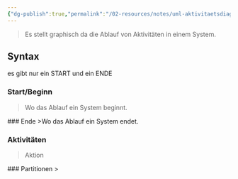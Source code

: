 ```yaml
---
{"dg-publish":true,"permalink":"/02-resources/notes/uml-aktivitaetsdiagramm/","tags":["ausbildung/gfn/ap1/vorbereitung","uml/aktivitätsdiagramm"],"noteIcon":"","updated":"2025-09-27T01:32:44.000+02:00"}
---
```


>Es stellt graphisch da die Ablauf von Aktivitäten in einem System.

## Syntax
<style> .container {font-family: sans-serif; text-align: center;} .button-wrapper button {z-index: 1;height: 40px; width: 100px; margin: 10px;padding: 5px;} .excalidraw .App-menu_top .buttonList { display: flex;} .excalidraw-wrapper { height: 800px; margin: 50px; position: relative;} :root[dir="ltr"] .excalidraw .layer-ui__wrapper .zen-mode-transition.App-menu_bottom--transition-left {transform: none;} </style><script src="https://cdn.jsdelivr.net/npm/react@17/umd/react.production.min.js"></script><script src="https://cdn.jsdelivr.net/npm/react-dom@17/umd/react-dom.production.min.js"></script><script type="text/javascript" src="https://cdn.jsdelivr.net/npm/@excalidraw/excalidraw@0/dist/excalidraw.production.min.js"></script><div id="UML-Aktivitätsdiagramm_2025-03-22_1713.22.excalidraw.md1"></div><script>(function(){const InitialData={"type":"excalidraw","version":2,"source":"https://github.com/zsviczian/obsidian-excalidraw-plugin/releases/tag/2.9.1","elements":[{"id":"3iENoQKGLQNM1-GBzYmSP","type":"ellipse","x":-178.75,"y":-301.203125,"width":54,"height":51,"angle":0,"strokeColor":"#1e1e1e","backgroundColor":"#ffffff","fillStyle":"solid","strokeWidth":2,"strokeStyle":"solid","roughness":1,"opacity":100,"groupIds":[],"frameId":null,"index":"a0","roundness":{"type":2},"seed":686507450,"version":143,"versionNonce":1731495846,"isDeleted":false,"boundElements":[{"id":"BrJNTI6tLhEtr_OkUxWnZ","type":"arrow"}],"updated":1742660204745,"link":null,"locked":false},{"id":"Hj7zNWRNHPwEwaGeLH-UV","type":"rectangle","x":-236.75,"y":-187.203125,"width":171,"height":84,"angle":0,"strokeColor":"#1e1e1e","backgroundColor":"#ffffff","fillStyle":"solid","strokeWidth":2,"strokeStyle":"solid","roughness":1,"opacity":100,"groupIds":[],"frameId":null,"index":"a1","roundness":{"type":3},"seed":374800186,"version":40,"versionNonce":1281435898,"isDeleted":false,"boundElements":[{"type":"text","id":"wGo91gBs"},{"id":"BrJNTI6tLhEtr_OkUxWnZ","type":"arrow"},{"id":"HhnWDxTts4WBYC6G_tc0Y","type":"arrow"}],"updated":1742660207455,"link":null,"locked":false},{"id":"wGo91gBs","type":"text","x":-198.8299560546875,"y":-157.703125,"width":95.159912109375,"height":25,"angle":0,"strokeColor":"#1e1e1e","backgroundColor":"#ffffff","fillStyle":"solid","strokeWidth":2,"strokeStyle":"solid","roughness":1,"opacity":100,"groupIds":[],"frameId":null,"index":"a2","roundness":null,"seed":1005493990,"version":22,"versionNonce":1056190822,"isDeleted":false,"boundElements":null,"updated":1742660183195,"link":null,"locked":false,"text":"stehe auf","rawText":"stehe auf","fontSize":20,"fontFamily":5,"textAlign":"center","verticalAlign":"middle","containerId":"Hj7zNWRNHPwEwaGeLH-UV","originalText":"stehe auf","autoResize":true,"lineHeight":1.25},{"id":"3aP0ElbXA7R2SqA2f79RV","type":"rectangle","x":-241.75,"y":-35.203125,"width":199,"height":72,"angle":0,"strokeColor":"#1e1e1e","backgroundColor":"#ffffff","fillStyle":"solid","strokeWidth":2,"strokeStyle":"solid","roughness":1,"opacity":100,"groupIds":[],"frameId":null,"index":"a4","roundness":{"type":3},"seed":2122769210,"version":99,"versionNonce":1771563430,"isDeleted":false,"boundElements":[{"type":"text","id":"VWqDHoSp"},{"id":"HhnWDxTts4WBYC6G_tc0Y","type":"arrow"},{"id":"IiudlaydeoLTcvdi2seQp","type":"arrow"}],"updated":1742660211203,"link":null,"locked":false},{"id":"VWqDHoSp","type":"text","x":-223.2299346923828,"y":-11.703125,"width":161.95986938476562,"height":25,"angle":0,"strokeColor":"#1e1e1e","backgroundColor":"#ffffff","fillStyle":"solid","strokeWidth":2,"strokeStyle":"solid","roughness":1,"opacity":100,"groupIds":[],"frameId":null,"index":"a5","roundness":null,"seed":876627046,"version":46,"versionNonce":1674221350,"isDeleted":false,"boundElements":null,"updated":1742660184646,"link":null,"locked":false,"text":"Putze die Zähne","rawText":"Putze die Zähne","fontSize":20,"fontFamily":5,"textAlign":"center","verticalAlign":"middle","containerId":"3aP0ElbXA7R2SqA2f79RV","originalText":"Putze die Zähne","autoResize":true,"lineHeight":1.25},{"id":"haCAtkK8_OaKsTD7gKTmS","type":"rectangle","x":-218.75,"y":91.796875,"width":153,"height":45,"angle":0,"strokeColor":"#1e1e1e","backgroundColor":"#ffffff","fillStyle":"solid","strokeWidth":2,"strokeStyle":"solid","roughness":1,"opacity":100,"groupIds":[],"frameId":null,"index":"a7","roundness":{"type":3},"seed":1307864102,"version":76,"versionNonce":1703920634,"isDeleted":false,"boundElements":[{"type":"text","id":"STnpMj9v"},{"id":"IiudlaydeoLTcvdi2seQp","type":"arrow"},{"id":"phveqSlA9eatyshD7Zu9I","type":"arrow"}],"updated":1742660843190,"link":null,"locked":false},{"id":"STnpMj9v","type":"text","x":-177.03997039794922,"y":101.796875,"width":69.57994079589844,"height":25,"angle":0,"strokeColor":"#1e1e1e","backgroundColor":"#ffffff","fillStyle":"solid","strokeWidth":2,"strokeStyle":"solid","roughness":1,"opacity":100,"groupIds":[],"frameId":null,"index":"a8","roundness":null,"seed":955753082,"version":37,"versionNonce":728228646,"isDeleted":false,"boundElements":null,"updated":1742660230765,"link":null,"locked":false,"text":"Dusche","rawText":"Dusche","fontSize":20,"fontFamily":5,"textAlign":"center","verticalAlign":"middle","containerId":"haCAtkK8_OaKsTD7gKTmS","originalText":"Dusche","autoResize":true,"lineHeight":1.25},{"id":"y8lxcOmjqVqthO69NN73V","type":"rectangle","x":160.25,"y":465.796875,"width":152,"height":60,"angle":0,"strokeColor":"#1e1e1e","backgroundColor":"#ffffff","fillStyle":"solid","strokeWidth":2,"strokeStyle":"solid","roughness":1,"opacity":100,"groupIds":[],"frameId":null,"index":"a9","roundness":{"type":3},"seed":1696114618,"version":176,"versionNonce":539839206,"isDeleted":false,"boundElements":[{"type":"text","id":"fA76tCAo"},{"id":"BaTbOc13cujWgUsOkm7rr","type":"arrow"},{"id":"SgdtiZol-m5QdVMp4fR8E","type":"arrow"}],"updated":1742660891537,"link":null,"locked":false},{"id":"fA76tCAo","type":"text","x":191.2400360107422,"y":470.796875,"width":90.01992797851562,"height":50,"angle":0,"strokeColor":"#1e1e1e","backgroundColor":"#ffffff","fillStyle":"solid","strokeWidth":2,"strokeStyle":"solid","roughness":1,"opacity":100,"groupIds":[],"frameId":null,"index":"aA","roundness":null,"seed":582234150,"version":159,"versionNonce":1682130938,"isDeleted":false,"boundElements":null,"updated":1742660449895,"link":null,"locked":false,"text":"fahre zur\nArbeit","rawText":"fahre zur Arbeit","fontSize":20,"fontFamily":5,"textAlign":"center","verticalAlign":"middle","containerId":"y8lxcOmjqVqthO69NN73V","originalText":"fahre zur Arbeit","autoResize":true,"lineHeight":1.25},{"id":"J2KnhtIJr5oA2_iKIeEJ5","type":"rectangle","x":175.25,"y":576.796875,"width":120,"height":50,"angle":0,"strokeColor":"#1e1e1e","backgroundColor":"#ffffff","fillStyle":"solid","strokeWidth":2,"strokeStyle":"solid","roughness":1,"opacity":100,"groupIds":[],"frameId":null,"index":"aB","roundness":{"type":3},"seed":262456998,"version":189,"versionNonce":1787265018,"isDeleted":false,"boundElements":[{"type":"text","id":"udx4meAm"},{"id":"SgdtiZol-m5QdVMp4fR8E","type":"arrow"},{"id":"U2oV6PWFn3FlVWkJBCEEK","type":"arrow"}],"updated":1742660897402,"link":null,"locked":false},{"id":"udx4meAm","type":"text","x":200.11003875732422,"y":589.296875,"width":70.27992248535156,"height":25,"angle":0,"strokeColor":"#1e1e1e","backgroundColor":"#ffffff","fillStyle":"solid","strokeWidth":2,"strokeStyle":"solid","roughness":1,"opacity":100,"groupIds":[],"frameId":null,"index":"aC","roundness":null,"seed":40108070,"version":153,"versionNonce":100933178,"isDeleted":false,"boundElements":null,"updated":1742660451345,"link":null,"locked":false,"text":"Arbeite","rawText":"Arbeite","fontSize":20,"fontFamily":5,"textAlign":"center","verticalAlign":"middle","containerId":"J2KnhtIJr5oA2_iKIeEJ5","originalText":"Arbeite","autoResize":true,"lineHeight":1.25},{"id":"eDcEXUJx7n7t1HE0ozbC4","type":"ellipse","x":-145.75,"y":857.296875,"width":29,"height":30,"angle":0,"strokeColor":"#1e1e1e","backgroundColor":"#ffffff","fillStyle":"solid","strokeWidth":2,"strokeStyle":"solid","roughness":1,"opacity":100,"groupIds":[],"frameId":null,"index":"aD","roundness":{"type":2},"seed":915570874,"version":453,"versionNonce":1779386746,"isDeleted":false,"boundElements":[{"id":"U2oV6PWFn3FlVWkJBCEEK","type":"arrow"}],"updated":1742660897404,"link":null,"locked":false},{"id":"_9nlrWDGHdJHnbxditaAp","type":"ellipse","x":-157.75,"y":847.296875,"width":54,"height":51,"angle":0,"strokeColor":"#1e1e1e","backgroundColor":"transparent","fillStyle":"solid","strokeWidth":2,"strokeStyle":"solid","roughness":1,"opacity":100,"groupIds":[],"frameId":null,"index":"aE","roundness":{"type":2},"seed":326587322,"version":367,"versionNonce":1914801894,"isDeleted":false,"boundElements":[{"id":"xQdSiNHpm3gnE3lSrfQoV","type":"arrow"}],"updated":1742660903683,"link":null,"locked":false},{"id":"BrJNTI6tLhEtr_OkUxWnZ","type":"arrow","x":-149.75,"y":-245.203125,"width":1,"height":59,"angle":0,"strokeColor":"#1e1e1e","backgroundColor":"transparent","fillStyle":"solid","strokeWidth":2,"strokeStyle":"solid","roughness":1,"opacity":100,"groupIds":[],"frameId":null,"index":"aF","roundness":{"type":2},"seed":712912614,"version":29,"versionNonce":1271964390,"isDeleted":false,"boundElements":null,"updated":1742660204747,"link":null,"locked":false,"points":[[0,0],[1,59]],"lastCommittedPoint":null,"startBinding":{"elementId":"3iENoQKGLQNM1-GBzYmSP","focus":-0.05406240345999251,"gap":5.059497384467858},"endBinding":{"elementId":"Hj7zNWRNHPwEwaGeLH-UV","focus":0.03705888135260039,"gap":1},"startArrowhead":null,"endArrowhead":"arrow","elbowed":false},{"id":"HhnWDxTts4WBYC6G_tc0Y","type":"arrow","x":-145.75,"y":-97.203125,"width":2,"height":55,"angle":0,"strokeColor":"#1e1e1e","backgroundColor":"transparent","fillStyle":"solid","strokeWidth":2,"strokeStyle":"solid","roughness":1,"opacity":100,"groupIds":[],"frameId":null,"index":"aG","roundness":{"type":2},"seed":179048442,"version":23,"versionNonce":386267578,"isDeleted":false,"boundElements":null,"updated":1742660207456,"link":null,"locked":false,"points":[[0,0],[2,55]],"lastCommittedPoint":null,"startBinding":{"elementId":"Hj7zNWRNHPwEwaGeLH-UV","focus":-0.04314217068839416,"gap":6},"endBinding":{"elementId":"3aP0ElbXA7R2SqA2f79RV","focus":0.0006312561998377233,"gap":7},"startArrowhead":null,"endArrowhead":"arrow","elbowed":false},{"id":"IiudlaydeoLTcvdi2seQp","type":"arrow","x":-142.96770608100542,"y":38.23882854818648,"width":4.4516854082488635,"height":52.30730354692394,"angle":0,"strokeColor":"#1e1e1e","backgroundColor":"transparent","fillStyle":"solid","strokeWidth":2,"strokeStyle":"solid","roughness":1,"opacity":100,"groupIds":[],"frameId":null,"index":"aH","roundness":{"type":2},"seed":1977816422,"version":42,"versionNonce":1201042170,"isDeleted":false,"boundElements":null,"updated":1742660230770,"link":null,"locked":false,"points":[[0,0],[4.4516854082488635,52.30730354692394]],"lastCommittedPoint":null,"startBinding":{"elementId":"3aP0ElbXA7R2SqA2f79RV","focus":0.038066590602634606,"gap":4},"endBinding":{"elementId":"haCAtkK8_OaKsTD7gKTmS","focus":0.07339574006240676,"gap":4},"startArrowhead":null,"endArrowhead":"arrow","elbowed":false},{"id":"tk9vhhFTJmpPUbqgyHxml","type":"diamond","x":-267.75,"y":212.796875,"width":255,"height":186,"angle":0,"strokeColor":"#1e1e1e","backgroundColor":"transparent","fillStyle":"solid","strokeWidth":2,"strokeStyle":"solid","roughness":1,"opacity":100,"groupIds":[],"frameId":null,"index":"aK","roundness":{"type":2},"seed":258502822,"version":528,"versionNonce":2098993530,"isDeleted":false,"boundElements":[{"type":"text","id":"8TtK5wnd"},{"id":"phveqSlA9eatyshD7Zu9I","type":"arrow"},{"id":"BaTbOc13cujWgUsOkm7rr","type":"arrow"},{"id":"U0DDhexF2z8mtoe6TrCDW","type":"arrow"}],"updated":1742660884586,"link":null,"locked":false},{"id":"8TtK5wnd","type":"text","x":-196.85919189453125,"y":264.546875,"width":113.7183837890625,"height":82.5,"angle":0,"strokeColor":"#1e1e1e","backgroundColor":"transparent","fillStyle":"solid","strokeWidth":2,"strokeStyle":"solid","roughness":1,"opacity":100,"groupIds":[],"frameId":null,"index":"aL","roundness":null,"seed":753846694,"version":445,"versionNonce":1847117754,"isDeleted":false,"boundElements":null,"updated":1742660879448,"link":null,"locked":false,"text":"Heute\nWocheende\n?","rawText":"Heute Wocheende?","fontSize":22,"fontFamily":5,"textAlign":"center","verticalAlign":"middle","containerId":"tk9vhhFTJmpPUbqgyHxml","originalText":"Heute Wocheende?","autoResize":true,"lineHeight":1.25},{"id":"V0Ut5DhYU8VnYMq-okbYQ","type":"rectangle","x":-367.75000000000006,"y":-254.20312499999997,"width":421.00000000000006,"height":435.00000000000006,"angle":0,"strokeColor":"#1e1e1e","backgroundColor":"transparent","fillStyle":"solid","strokeWidth":2,"strokeStyle":"solid","roughness":1,"opacity":100,"groupIds":[],"frameId":null,"index":"aM","roundness":{"type":3},"seed":1855493050,"version":104,"versionNonce":1517100154,"isDeleted":false,"boundElements":null,"updated":1742660458634,"link":null,"locked":false},{"id":"3XS8ayGz","type":"text","x":-353.75,"y":-244.203125,"width":149.07247924804688,"height":27.5,"angle":0,"strokeColor":"#1e1e1e","backgroundColor":"transparent","fillStyle":"solid","strokeWidth":2,"strokeStyle":"solid","roughness":1,"opacity":100,"groupIds":[],"frameId":null,"index":"aN","roundness":null,"seed":1148491686,"version":64,"versionNonce":1557016870,"isDeleted":false,"boundElements":null,"updated":1742660461335,"link":null,"locked":false,"text":"Morgenroutine","rawText":"Morgenroutine","fontSize":22,"fontFamily":5,"textAlign":"left","verticalAlign":"top","containerId":null,"originalText":"Morgenroutine","autoResize":true,"lineHeight":1.25},{"id":"HaQHIJCItxuSbbwSqtw5w","type":"rectangle","x":58.25,"y":387.796875,"width":361,"height":298,"angle":0,"strokeColor":"#1e1e1e","backgroundColor":"transparent","fillStyle":"solid","strokeWidth":2,"strokeStyle":"solid","roughness":1,"opacity":100,"groupIds":[],"frameId":null,"index":"aO","roundness":{"type":3},"seed":67491174,"version":71,"versionNonce":764740666,"isDeleted":false,"boundElements":[{"id":"BaTbOc13cujWgUsOkm7rr","type":"arrow"}],"updated":1742660868031,"link":null,"locked":false},{"id":"ftCiOKvj","type":"text","x":68.25,"y":397.796875,"width":123.64198303222656,"height":24.178141386034785,"angle":0,"strokeColor":"#1e1e1e","backgroundColor":"transparent","fillStyle":"solid","strokeWidth":2,"strokeStyle":"solid","roughness":1,"opacity":100,"groupIds":[],"frameId":null,"index":"aP","roundness":null,"seed":2072238694,"version":72,"versionNonce":1439098790,"isDeleted":false,"boundElements":null,"updated":1742660446076,"link":null,"locked":false,"text":"Arbeitroutine","rawText":"Arbeitroutine","fontSize":19.342513108827827,"fontFamily":5,"textAlign":"left","verticalAlign":"top","containerId":null,"originalText":"Arbeitroutine","autoResize":true,"lineHeight":1.25},{"id":"A6aNAbYwMDgeih0trS4GH","type":"rectangle","x":-490.75,"y":498.796875,"width":201,"height":81,"angle":0,"strokeColor":"#1e1e1e","backgroundColor":"transparent","fillStyle":"solid","strokeWidth":2,"strokeStyle":"solid","roughness":1,"opacity":100,"groupIds":[],"frameId":null,"index":"aQ","roundness":{"type":3},"seed":1635894522,"version":71,"versionNonce":1701602810,"isDeleted":false,"boundElements":[{"type":"text","id":"AUeoxTjQ"},{"id":"U0DDhexF2z8mtoe6TrCDW","type":"arrow"},{"id":"lK377OMVV7x0deQL8hVq_","type":"arrow"}],"updated":1742660900453,"link":null,"locked":false},{"id":"AUeoxTjQ","type":"text","x":-447.90120697021484,"y":525.546875,"width":115.30241394042969,"height":27.5,"angle":0,"strokeColor":"#1e1e1e","backgroundColor":"transparent","fillStyle":"solid","strokeWidth":2,"strokeStyle":"solid","roughness":1,"opacity":100,"groupIds":[],"frameId":null,"index":"aR","roundness":null,"seed":1492209210,"version":46,"versionNonce":588248806,"isDeleted":false,"boundElements":null,"updated":1742660823321,"link":null,"locked":false,"text":"Frührstuck","rawText":"Frührstuck","fontSize":22,"fontFamily":5,"textAlign":"center","verticalAlign":"middle","containerId":"A6aNAbYwMDgeih0trS4GH","originalText":"Frührstuck","autoResize":true,"lineHeight":1.25},{"id":"0GQLwLuoou8O7-MbpYtrW","type":"rectangle","x":-485.75,"y":633.796875,"width":193,"height":83,"angle":0,"strokeColor":"#1e1e1e","backgroundColor":"transparent","fillStyle":"solid","strokeWidth":2,"strokeStyle":"solid","roughness":1,"opacity":100,"groupIds":[],"frameId":null,"index":"aS","roundness":{"type":3},"seed":411647866,"version":86,"versionNonce":2009198694,"isDeleted":false,"boundElements":[{"type":"text","id":"cWgB4LEu"},{"id":"lK377OMVV7x0deQL8hVq_","type":"arrow"},{"id":"xQdSiNHpm3gnE3lSrfQoV","type":"arrow"}],"updated":1742660903682,"link":null,"locked":false},{"id":"cWgB4LEu","type":"text","x":-443.18318939208984,"y":647.796875,"width":107.86637878417969,"height":55,"angle":0,"strokeColor":"#1e1e1e","backgroundColor":"transparent","fillStyle":"solid","strokeWidth":2,"strokeStyle":"solid","roughness":1,"opacity":100,"groupIds":[],"frameId":null,"index":"aT","roundness":null,"seed":2073521082,"version":58,"versionNonce":1904211302,"isDeleted":false,"boundElements":null,"updated":1742660823321,"link":null,"locked":false,"text":"Fernsehen\nanschauen","rawText":"Fernsehen\nanschauen","fontSize":22,"fontFamily":5,"textAlign":"center","verticalAlign":"middle","containerId":"0GQLwLuoou8O7-MbpYtrW","originalText":"Fernsehen\nanschauen","autoResize":true,"lineHeight":1.25},{"id":"BssmlA1OVFALlP2pSpUne","type":"rectangle","x":-595.75,"y":378.79687500000006,"width":373,"height":380.99999999999994,"angle":0,"strokeColor":"#1e1e1e","backgroundColor":"transparent","fillStyle":"solid","strokeWidth":2,"strokeStyle":"solid","roughness":1,"opacity":100,"groupIds":[],"frameId":null,"index":"aU","roundness":{"type":3},"seed":451126010,"version":111,"versionNonce":1362474746,"isDeleted":false,"boundElements":[],"updated":1742660879447,"link":null,"locked":false},{"id":"9spJf4r8","type":"text","x":-576.75,"y":392.796875,"width":145.970458984375,"height":27.5,"angle":0,"strokeColor":"#1e1e1e","backgroundColor":"transparent","fillStyle":"solid","strokeWidth":2,"strokeStyle":"solid","roughness":1,"opacity":100,"groupIds":[],"frameId":null,"index":"aV","roundness":null,"seed":783236538,"version":87,"versionNonce":1038242790,"isDeleted":false,"boundElements":null,"updated":1742660823321,"link":null,"locked":false,"text":"Chillingroutine","rawText":"Chillingroutine","fontSize":22,"fontFamily":5,"textAlign":"left","verticalAlign":"top","containerId":null,"originalText":"Chillingroutine","autoResize":true,"lineHeight":1.25},{"id":"phveqSlA9eatyshD7Zu9I","type":"arrow","x":-134.5911266615962,"y":138.7559965167883,"width":1.8638320109353117,"height":79.24297260414622,"angle":0,"strokeColor":"#1e1e1e","backgroundColor":"transparent","fillStyle":"solid","strokeWidth":2,"strokeStyle":"solid","roughness":1,"opacity":100,"groupIds":[],"frameId":null,"index":"aW","roundness":{"type":2},"seed":1297469050,"version":39,"versionNonce":847522022,"isDeleted":false,"boundElements":null,"updated":1742660879449,"link":null,"locked":false,"points":[[0,0],[-1.8638320109353117,79.24297260414622]],"lastCommittedPoint":null,"startBinding":{"elementId":"haCAtkK8_OaKsTD7gKTmS","focus":-0.10689916603487501,"gap":6},"endBinding":{"elementId":"tk9vhhFTJmpPUbqgyHxml","focus":0.013615416841223003,"gap":1},"startArrowhead":null,"endArrowhead":"arrow","elbowed":false},{"id":"BaTbOc13cujWgUsOkm7rr","type":"arrow","x":-7.75,"y":305.696875,"width":243.9,"height":155.10000000000002,"angle":0,"strokeColor":"#1e1e1e","backgroundColor":"transparent","fillStyle":"solid","strokeWidth":2,"strokeStyle":"solid","roughness":1,"opacity":100,"groupIds":[],"frameId":null,"index":"aY","roundness":null,"seed":1595037734,"version":57,"versionNonce":359989754,"isDeleted":false,"boundElements":null,"updated":1742660889624,"link":null,"locked":false,"points":[[0,0],[243.9,0],[243.9,155.10000000000002]],"lastCommittedPoint":null,"startBinding":{"elementId":"tk9vhhFTJmpPUbqgyHxml","fixedPoint":[1.0196078431372548,0.49946236559139773],"focus":0,"gap":0},"endBinding":{"elementId":"y8lxcOmjqVqthO69NN73V","fixedPoint":[0.4993421052631579,-0.08333333333333333],"focus":0,"gap":0},"startArrowhead":null,"endArrowhead":"arrow","elbowed":true,"fixedSegments":null,"startIsSpecial":null,"endIsSpecial":null},{"id":"U0DDhexF2z8mtoe6TrCDW","type":"arrow","x":-272.75,"y":305.696875,"width":117.60000000000002,"height":188.10000000000002,"angle":0,"strokeColor":"#1e1e1e","backgroundColor":"transparent","fillStyle":"solid","strokeWidth":2,"strokeStyle":"solid","roughness":1,"opacity":100,"groupIds":[],"frameId":null,"index":"aa","roundness":null,"seed":1689086458,"version":19,"versionNonce":1141824058,"isDeleted":false,"boundElements":null,"updated":1742660884588,"link":null,"locked":false,"points":[[0,0],[-117.60000000000002,0],[-117.60000000000002,188.10000000000002]],"lastCommittedPoint":null,"startBinding":{"elementId":"tk9vhhFTJmpPUbqgyHxml","fixedPoint":[-0.0196078431372549,0.49946236559139773],"focus":0,"gap":0},"endBinding":{"elementId":"A6aNAbYwMDgeih0trS4GH","fixedPoint":[0.49950248756218896,-0.06172839506172839],"focus":0,"gap":0},"startArrowhead":null,"endArrowhead":"arrow","elbowed":true,"fixedSegments":null,"startIsSpecial":null,"endIsSpecial":null},{"id":"SgdtiZol-m5QdVMp4fR8E","type":"arrow","x":236.15,"y":530.796875,"width":1,"height":41,"angle":0,"strokeColor":"#1e1e1e","backgroundColor":"transparent","fillStyle":"solid","strokeWidth":2,"strokeStyle":"solid","roughness":1,"opacity":100,"groupIds":[],"frameId":null,"index":"ab","roundness":null,"seed":574010042,"version":8,"versionNonce":1196359206,"isDeleted":false,"boundElements":null,"updated":1742660891538,"link":null,"locked":false,"points":[[0,0],[-1,41]],"lastCommittedPoint":null,"startBinding":{"elementId":"y8lxcOmjqVqthO69NN73V","fixedPoint":[0.4993421052631579,1.0833333333333333],"focus":0,"gap":0},"endBinding":{"elementId":"J2KnhtIJr5oA2_iKIeEJ5","fixedPoint":[0.4991666666666667,-0.1],"focus":0,"gap":0},"startArrowhead":null,"endArrowhead":"arrow","elbowed":true,"fixedSegments":null,"startIsSpecial":null,"endIsSpecial":null},{"id":"U2oV6PWFn3FlVWkJBCEEK","type":"arrow","x":244.25,"y":634.796875,"width":356,"height":237.39999999999998,"angle":0,"strokeColor":"#1e1e1e","backgroundColor":"transparent","fillStyle":"solid","strokeWidth":2,"strokeStyle":"solid","roughness":1,"opacity":100,"groupIds":[],"frameId":null,"index":"ac","roundness":null,"seed":682416314,"version":61,"versionNonce":1816752314,"isDeleted":false,"boundElements":null,"updated":1742660897403,"link":null,"locked":false,"points":[[0,0],[0,237.39999999999998],[-356,237.39999999999998]],"lastCommittedPoint":null,"startBinding":{"elementId":"J2KnhtIJr5oA2_iKIeEJ5","fixedPoint":[0.575,1.16],"focus":0,"gap":0},"endBinding":{"elementId":"eDcEXUJx7n7t1HE0ozbC4","fixedPoint":[1.1724137931034482,0.4966666666666659],"focus":0,"gap":0},"startArrowhead":null,"endArrowhead":"arrow","elbowed":true,"fixedSegments":null,"startIsSpecial":null,"endIsSpecial":null},{"id":"lK377OMVV7x0deQL8hVq_","type":"arrow","x":-390.35,"y":584.796875,"width":1,"height":44,"angle":0,"strokeColor":"#1e1e1e","backgroundColor":"transparent","fillStyle":"solid","strokeWidth":2,"strokeStyle":"solid","roughness":1,"opacity":100,"groupIds":[],"frameId":null,"index":"ad","roundness":null,"seed":1277972070,"version":8,"versionNonce":1168217786,"isDeleted":false,"boundElements":null,"updated":1742660900455,"link":null,"locked":false,"points":[[0,0],[1,44]],"lastCommittedPoint":null,"startBinding":{"elementId":"A6aNAbYwMDgeih0trS4GH","fixedPoint":[0.49950248756218896,1.0617283950617284],"focus":0,"gap":0},"endBinding":{"elementId":"0GQLwLuoou8O7-MbpYtrW","fixedPoint":[0.49948186528497396,-0.060240963855421686],"focus":0,"gap":0},"startArrowhead":null,"endArrowhead":"arrow","elbowed":true,"fixedSegments":null,"startIsSpecial":null,"endIsSpecial":null},{"id":"xQdSiNHpm3gnE3lSrfQoV","type":"arrow","x":-389.35,"y":721.796875,"width":226.60000000000002,"height":150.89999999999998,"angle":0,"strokeColor":"#1e1e1e","backgroundColor":"transparent","fillStyle":"solid","strokeWidth":2,"strokeStyle":"solid","roughness":1,"opacity":100,"groupIds":[],"frameId":null,"index":"ae","roundness":null,"seed":2144012390,"version":63,"versionNonce":1613951910,"isDeleted":false,"boundElements":null,"updated":1742660903683,"link":null,"locked":false,"points":[[0,0],[0,150.89999999999998],[226.60000000000002,150.89999999999998]],"lastCommittedPoint":null,"startBinding":{"elementId":"0GQLwLuoou8O7-MbpYtrW","fixedPoint":[0.49948186528497396,1.0602409638554218],"focus":0,"gap":0},"endBinding":{"elementId":"_9nlrWDGHdJHnbxditaAp","fixedPoint":[-0.09259259259259259,0.4980392156862741],"focus":0,"gap":0},"startArrowhead":null,"endArrowhead":"arrow","elbowed":true,"fixedSegments":null,"startIsSpecial":null,"endIsSpecial":null},{"id":"rQDbD9Jq","type":"text","x":22.25,"y":247.796875,"width":40.32612609863281,"height":27.5,"angle":0,"strokeColor":"#1e1e1e","backgroundColor":"transparent","fillStyle":"solid","strokeWidth":2,"strokeStyle":"solid","roughness":1,"opacity":100,"groupIds":[],"frameId":null,"index":"af","roundness":null,"seed":306245798,"version":20,"versionNonce":1485136294,"isDeleted":false,"boundElements":null,"updated":1742660911637,"link":null,"locked":false,"text":"nein","rawText":"nein","fontSize":22,"fontFamily":5,"textAlign":"left","verticalAlign":"top","containerId":null,"originalText":"nein","autoResize":true,"lineHeight":1.25},{"id":"wzl8YhCV","type":"text","x":-346.75,"y":252.796875,"width":19.8880615234375,"height":27.5,"angle":0,"strokeColor":"#1e1e1e","backgroundColor":"transparent","fillStyle":"solid","strokeWidth":2,"strokeStyle":"solid","roughness":1,"opacity":100,"groupIds":[],"frameId":null,"index":"ag","roundness":null,"seed":765807930,"version":5,"versionNonce":2122309690,"isDeleted":false,"boundElements":null,"updated":1742660915891,"link":null,"locked":false,"text":"ja","rawText":"ja","fontSize":22,"fontFamily":5,"textAlign":"left","verticalAlign":"top","containerId":null,"originalText":"ja","autoResize":true,"lineHeight":1.25},{"id":"WfQNlq1nGjxyfpr8jCG_B","type":"arrow","x":28.25,"y":306.796875,"width":212,"height":90,"angle":0,"strokeColor":"#1e1e1e","backgroundColor":"transparent","fillStyle":"solid","strokeWidth":2,"strokeStyle":"solid","roughness":1,"opacity":100,"groupIds":[],"frameId":null,"index":"aX","roundness":null,"seed":1210829414,"version":197,"versionNonce":787596902,"isDeleted":true,"boundElements":null,"updated":1742660862583,"link":null,"locked":false,"points":[[0,0],[0,70],[0,-18],[212,-18],[212,72]],"lastCommittedPoint":null,"startBinding":{"elementId":"tk9vhhFTJmpPUbqgyHxml","focus":-0.27339817816890516,"gap":7.000050117742422,"fixedPoint":[0.996078431372549,0.5053763440860215]},"endBinding":{"elementId":"HaQHIJCItxuSbbwSqtw5w","focus":0.7914716179536606,"gap":9,"fixedPoint":[0.5041551246537396,-0.030201342281879196]},"startArrowhead":null,"endArrowhead":"arrow","elbowed":true,"fixedSegments":[{"index":2,"start":[2,70],"end":[2,-18]},{"index":3,"start":[2,-18],"end":[254,-18]}],"startIsSpecial":false,"endIsSpecial":false},{"id":"9rBEGrKpBWUwJIgWQNY1s","type":"arrow","x":-272.75,"y":305.696875,"width":136.60000000000002,"height":68.10000000000008,"angle":0,"strokeColor":"#1e1e1e","backgroundColor":"transparent","fillStyle":"solid","strokeWidth":2,"strokeStyle":"solid","roughness":1,"opacity":100,"groupIds":[],"frameId":null,"index":"aZ","roundness":null,"seed":879261606,"version":67,"versionNonce":118459962,"isDeleted":true,"boundElements":null,"updated":1742660879447,"link":null,"locked":false,"points":[[0,0],[-136.60000000000002,0],[-136.60000000000002,68.10000000000008]],"lastCommittedPoint":null,"startBinding":{"elementId":"tk9vhhFTJmpPUbqgyHxml","fixedPoint":[-0.0196078431372549,0.49946236559139773],"focus":0,"gap":0},"endBinding":{"elementId":"BssmlA1OVFALlP2pSpUne","fixedPoint":[0.49973190348525465,-0.013123359580052495],"focus":0,"gap":0},"startArrowhead":null,"endArrowhead":"arrow","elbowed":true,"fixedSegments":null,"startIsSpecial":null,"endIsSpecial":null}],"appState":{"theme":"dark","viewBackgroundColor":"#ffffff","currentItemStrokeColor":"#1e1e1e","currentItemBackgroundColor":"transparent","currentItemFillStyle":"solid","currentItemStrokeWidth":2,"currentItemStrokeStyle":"solid","currentItemRoughness":1,"currentItemOpacity":100,"currentItemFontFamily":5,"currentItemFontSize":22,"currentItemTextAlign":"left","currentItemStartArrowhead":null,"currentItemEndArrowhead":"arrow","currentItemArrowType":"elbow","scrollX":786.25,"scrollY":-28.203125,"zoom":{"value":1},"currentItemRoundness":"round","gridSize":20,"gridStep":5,"gridModeEnabled":false,"gridColor":{"Bold":"rgba(217, 217, 217, 0.5)","Regular":"rgba(230, 230, 230, 0.5)"},"currentStrokeOptions":null,"frameRendering":{"enabled":true,"clip":true,"name":true,"outline":true},"objectsSnapModeEnabled":false,"activeTool":{"type":"selection","customType":null,"locked":false,"lastActiveTool":null}},"files":{}};InitialData.scrollToContent=true;App=()=>{const e=React.useRef(null),t=React.useRef(null),[n,i]=React.useState({width:void 0,height:void 0});return React.useEffect(()=>{i({width:t.current.getBoundingClientRect().width,height:t.current.getBoundingClientRect().height});const e=()=>{i({width:t.current.getBoundingClientRect().width,height:t.current.getBoundingClientRect().height})};return window.addEventListener("resize",e),()=>window.removeEventListener("resize",e)},[t]),React.createElement(React.Fragment,null,React.createElement("div",{className:"excalidraw-wrapper",ref:t},React.createElement(ExcalidrawLib.Excalidraw,{ref:e,width:n.width,height:n.height,initialData:InitialData,viewModeEnabled:!0,zenModeEnabled:!0,gridModeEnabled:!1})))},excalidrawWrapper=document.getElementById("UML-Aktivitätsdiagramm_2025-03-22_1713.22.excalidraw.md1");ReactDOM.render(React.createElement(App),excalidrawWrapper);})();</script>

es gibt nur ein START und ein ENDE
### Start/Beginn
>Wo das Ablauf ein System beginnt.
<div id="UML-Aktivitätsdiagramm_2025-03-22_1732.15.excalidraw.md2"></div><script>(function(){const InitialData={"type":"excalidraw","version":2,"source":"https://github.com/zsviczian/obsidian-excalidraw-plugin/releases/tag/2.9.1","elements":[{"id":"0bON-qlvVRZVIxj6Wk3Qd","type":"ellipse","x":-102.375,"y":-186.203125,"width":85,"height":83,"angle":0,"strokeColor":"#1e1e1e","backgroundColor":"#ffffff","fillStyle":"solid","strokeWidth":2,"strokeStyle":"solid","roughness":1,"opacity":100,"groupIds":[],"frameId":null,"index":"a0","roundness":{"type":2},"seed":1859159610,"version":57,"versionNonce":2141852666,"isDeleted":false,"boundElements":null,"updated":1742661144261,"link":null,"locked":false}],"appState":{"theme":"dark","viewBackgroundColor":"#ffffff","currentItemStrokeColor":"#1e1e1e","currentItemBackgroundColor":"#ffffff","currentItemFillStyle":"solid","currentItemStrokeWidth":2,"currentItemStrokeStyle":"solid","currentItemRoughness":1,"currentItemOpacity":100,"currentItemFontFamily":5,"currentItemFontSize":20,"currentItemTextAlign":"left","currentItemStartArrowhead":null,"currentItemEndArrowhead":"arrow","currentItemArrowType":"round","scrollX":392.625,"scrollY":451.796875,"zoom":{"value":1},"currentItemRoundness":"round","gridSize":20,"gridStep":5,"gridModeEnabled":false,"gridColor":{"Bold":"rgba(217, 217, 217, 0.5)","Regular":"rgba(230, 230, 230, 0.5)"},"currentStrokeOptions":null,"frameRendering":{"enabled":true,"clip":true,"name":true,"outline":true},"objectsSnapModeEnabled":false,"activeTool":{"type":"selection","customType":null,"locked":false,"lastActiveTool":null}},"files":{}};InitialData.scrollToContent=true;App=()=>{const e=React.useRef(null),t=React.useRef(null),[n,i]=React.useState({width:void 0,height:void 0});return React.useEffect(()=>{i({width:t.current.getBoundingClientRect().width,height:t.current.getBoundingClientRect().height});const e=()=>{i({width:t.current.getBoundingClientRect().width,height:t.current.getBoundingClientRect().height})};return window.addEventListener("resize",e),()=>window.removeEventListener("resize",e)},[t]),React.createElement(React.Fragment,null,React.createElement("div",{className:"excalidraw-wrapper",ref:t},React.createElement(ExcalidrawLib.Excalidraw,{ref:e,width:n.width,height:n.height,initialData:InitialData,viewModeEnabled:!0,zenModeEnabled:!0,gridModeEnabled:!1})))},excalidrawWrapper=document.getElementById("UML-Aktivitätsdiagramm_2025-03-22_1732.15.excalidraw.md2");ReactDOM.render(React.createElement(App),excalidrawWrapper);})();</script>
### Ende
>Wo das Ablauf ein System endet.
<div id="UML-Aktivitätsdiagramm_2025-03-22_1732.52.excalidraw.md3"></div><script>(function(){const InitialData={"type":"excalidraw","version":2,"source":"https://github.com/zsviczian/obsidian-excalidraw-plugin/releases/tag/2.9.1","elements":[{"id":"eZzypbCOIow21SZiqv_mM","type":"ellipse","x":-72.375,"y":-1.703125,"width":29,"height":30,"angle":0,"strokeColor":"#1e1e1e","backgroundColor":"#ffffff","fillStyle":"solid","strokeWidth":2,"strokeStyle":"solid","roughness":1,"opacity":100,"groupIds":[],"frameId":null,"index":"a0","roundness":{"type":2},"seed":309815782,"version":456,"versionNonce":770091110,"isDeleted":false,"boundElements":[],"updated":1742661184737,"link":null,"locked":false},{"id":"QNUkZ8yFRXF6zp_fb-CC5","type":"ellipse","x":-84.375,"y":-11.703125,"width":54,"height":51,"angle":0,"strokeColor":"#1e1e1e","backgroundColor":"transparent","fillStyle":"solid","strokeWidth":2,"strokeStyle":"solid","roughness":1,"opacity":100,"groupIds":[],"frameId":null,"index":"a1","roundness":{"type":2},"seed":1224555814,"version":370,"versionNonce":126023930,"isDeleted":false,"boundElements":[],"updated":1742661184738,"link":null,"locked":false}],"appState":{"theme":"dark","viewBackgroundColor":"#ffffff","currentItemStrokeColor":"#1e1e1e","currentItemBackgroundColor":"transparent","currentItemFillStyle":"solid","currentItemStrokeWidth":2,"currentItemStrokeStyle":"solid","currentItemRoughness":1,"currentItemOpacity":100,"currentItemFontFamily":5,"currentItemFontSize":20,"currentItemTextAlign":"left","currentItemStartArrowhead":null,"currentItemEndArrowhead":"arrow","currentItemArrowType":"round","scrollX":392.625,"scrollY":451.796875,"zoom":{"value":1},"currentItemRoundness":"round","gridSize":20,"gridStep":5,"gridModeEnabled":false,"gridColor":{"Bold":"rgba(217, 217, 217, 0.5)","Regular":"rgba(230, 230, 230, 0.5)"},"currentStrokeOptions":null,"frameRendering":{"enabled":true,"clip":true,"name":true,"outline":true},"objectsSnapModeEnabled":false,"activeTool":{"type":"selection","customType":null,"locked":false,"lastActiveTool":null}},"files":{}};InitialData.scrollToContent=true;App=()=>{const e=React.useRef(null),t=React.useRef(null),[n,i]=React.useState({width:void 0,height:void 0});return React.useEffect(()=>{i({width:t.current.getBoundingClientRect().width,height:t.current.getBoundingClientRect().height});const e=()=>{i({width:t.current.getBoundingClientRect().width,height:t.current.getBoundingClientRect().height})};return window.addEventListener("resize",e),()=>window.removeEventListener("resize",e)},[t]),React.createElement(React.Fragment,null,React.createElement("div",{className:"excalidraw-wrapper",ref:t},React.createElement(ExcalidrawLib.Excalidraw,{ref:e,width:n.width,height:n.height,initialData:InitialData,viewModeEnabled:!0,zenModeEnabled:!0,gridModeEnabled:!1})))},excalidrawWrapper=document.getElementById("UML-Aktivitätsdiagramm_2025-03-22_1732.52.excalidraw.md3");ReactDOM.render(React.createElement(App),excalidrawWrapper);})();</script>

### Aktivitäten
>Aktion
<div id="UML-Aktivitätsdiagramm_2025-03-22_1734.22.excalidraw.md4"></div><script>(function(){const InitialData={"type":"excalidraw","version":2,"source":"https://github.com/zsviczian/obsidian-excalidraw-plugin/releases/tag/2.9.1","elements":[{"id":"4oFmTynfj6SUm-R37TFIr","type":"rectangle","x":-123.375,"y":-132.203125,"width":209,"height":58,"angle":0,"strokeColor":"#1e1e1e","backgroundColor":"transparent","fillStyle":"solid","strokeWidth":2,"strokeStyle":"solid","roughness":1,"opacity":100,"groupIds":[],"frameId":null,"index":"a0","roundness":{"type":3},"seed":1337860922,"version":110,"versionNonce":1521009082,"isDeleted":false,"boundElements":[{"type":"text","id":"hzsjaF6S"}],"updated":1742661284361,"link":null,"locked":false},{"id":"hzsjaF6S","type":"text","x":-67.24495697021484,"y":-115.703125,"width":96.73991394042969,"height":25,"angle":0,"strokeColor":"#1e1e1e","backgroundColor":"transparent","fillStyle":"solid","strokeWidth":2,"strokeStyle":"solid","roughness":1,"opacity":100,"groupIds":[],"frameId":null,"index":"a1","roundness":null,"seed":1098258086,"version":72,"versionNonce":1381792378,"isDeleted":false,"boundElements":null,"updated":1742661284362,"link":null,"locked":false,"text":"Stehe auf","rawText":"Stehe auf","fontSize":20,"fontFamily":5,"textAlign":"center","verticalAlign":"middle","containerId":"4oFmTynfj6SUm-R37TFIr","originalText":"Stehe auf","autoResize":true,"lineHeight":1.25}],"appState":{"theme":"dark","viewBackgroundColor":"#ffffff","currentItemStrokeColor":"#1e1e1e","currentItemBackgroundColor":"transparent","currentItemFillStyle":"solid","currentItemStrokeWidth":2,"currentItemStrokeStyle":"solid","currentItemRoughness":1,"currentItemOpacity":100,"currentItemFontFamily":5,"currentItemFontSize":20,"currentItemTextAlign":"left","currentItemStartArrowhead":null,"currentItemEndArrowhead":"arrow","currentItemArrowType":"round","scrollX":392.625,"scrollY":451.796875,"zoom":{"value":1},"currentItemRoundness":"round","gridSize":20,"gridStep":5,"gridModeEnabled":false,"gridColor":{"Bold":"rgba(217, 217, 217, 0.5)","Regular":"rgba(230, 230, 230, 0.5)"},"currentStrokeOptions":null,"frameRendering":{"enabled":true,"clip":true,"name":true,"outline":true},"objectsSnapModeEnabled":false,"activeTool":{"type":"selection","customType":null,"locked":false,"lastActiveTool":null}},"files":{}};InitialData.scrollToContent=true;App=()=>{const e=React.useRef(null),t=React.useRef(null),[n,i]=React.useState({width:void 0,height:void 0});return React.useEffect(()=>{i({width:t.current.getBoundingClientRect().width,height:t.current.getBoundingClientRect().height});const e=()=>{i({width:t.current.getBoundingClientRect().width,height:t.current.getBoundingClientRect().height})};return window.addEventListener("resize",e),()=>window.removeEventListener("resize",e)},[t]),React.createElement(React.Fragment,null,React.createElement("div",{className:"excalidraw-wrapper",ref:t},React.createElement(ExcalidrawLib.Excalidraw,{ref:e,width:n.width,height:n.height,initialData:InitialData,viewModeEnabled:!0,zenModeEnabled:!0,gridModeEnabled:!1})))},excalidrawWrapper=document.getElementById("UML-Aktivitätsdiagramm_2025-03-22_1734.22.excalidraw.md4");ReactDOM.render(React.createElement(App),excalidrawWrapper);})();</script>
### Partitionen
>